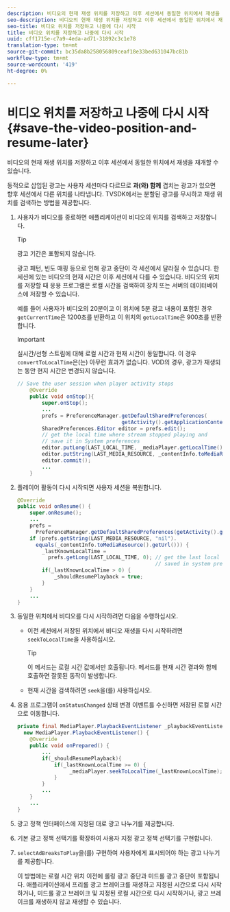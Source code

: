 ```yaml
---
description: 비디오의 현재 재생 위치를 저장하고 이후 세션에서 동일한 위치에서 재생을 재개할 수 있습니다.
seo-description: 비디오의 현재 재생 위치를 저장하고 이후 세션에서 동일한 위치에서 재생을 재개할 수 있습니다.
seo-title: 비디오 위치를 저장하고 나중에 다시 시작
title: 비디오 위치를 저장하고 나중에 다시 시작
uuid: cff1715e-c7a9-4eda-ad71-31892c3c1e78
translation-type: tm+mt
source-git-commit: bc35da8b258056809ceaf18e33bed631047bc81b
workflow-type: tm+mt
source-wordcount: '419'
ht-degree: 0%

---
```



# 비디오 위치를 저장하고 나중에 다시 시작 {#save-the-video-position-and-resume-later}

비디오의 현재 재생 위치를 저장하고 이후 세션에서 동일한 위치에서 재생을 재개할 수 있습니다.

동적으로 삽입된 광고는 사용자 세션마다 다르므로 **과(와) 함께** 겹치는 광고가 있으면 향후 세션에서 다른 위치를 나타냅니다. TVSDK에서는 분할된 광고를 무시하고 재생 위치를 검색하는 방법을 제공합니다.

1. 사용자가 비디오를 종료하면 애플리케이션이 비디오의 위치를 검색하고 저장합니다.

   >[!TIP]
   >
   >광고 기간은 포함되지 않습니다.

   광고 패턴, 빈도 매핑 등으로 인해 광고 중단이 각 세션에서 달라질 수 있습니다. 한 세션에 있는 비디오의 현재 시간은 이후 세션에서 다를 수 있습니다. 비디오의 위치를 저장할 때 응용 프로그램은 로컬 시간을 검색하여 장치 또는 서버의 데이터베이스에 저장할 수 있습니다.

   예를 들어 사용자가 비디오의 20분이고 이 위치에 5분 광고 내용이 포함된 경우 `getCurrentTime`은 1200초를 반환하고 이 위치의 `getLocalTime`은 900초를 반환합니다.

   >[!IMPORTANT]
   >
   >실시간/선형 스트림에 대해 로컬 시간과 현재 시간이 동일합니다. 이 경우 `convertToLocalTime`은(는) 아무런 효과가 없습니다. VOD의 경우, 광고가 재생되는 동안 현지 시간은 변경되지 않습니다.

   ```java
   // Save the user session when player activity stops 
       @Override 
       public void onStop(){ 
           super.onStop(); 
           ... 
           prefs = PreferenceManager.getDefaultSharedPreferences( 
                                     getActivity().getApplicationContext()); 
           SharedPreferences.Editor editor = prefs.edit(); 
           // get the local time where stream stopped playing and  
           // save it in System preferences 
           editor.putLong(LAST_LOCAL_TIME, _mediaPlayer.getLocalTime());  
           editor.putString(LAST_MEDIA_RESOURCE, _contentInfo.toMediaResource().getUrl()); 
           editor.commit(); 
           ... 
       }
   ```

1. 플레이어 활동이 다시 시작되면 사용자 세션을 복원합니다.

   ```java
   @Override 
   public void onResume() { 
       super.onResume(); 
       ... 
       prefs =  
         PreferenceManager.getDefaultSharedPreferences(getActivity().getApplicationContext()); 
       if (prefs.getString(LAST_MEDIA_RESOURCE, "nil"). 
         equals(_contentInfo.toMediaResource().getUrl())) { 
           _lastKnownLocalTime =  
             prefs.getLong(LAST_LOCAL_TIME, 0); // get the last local time  
                                                // saved in system preferences 
           if(_lastKnownLocalTime > 0) { 
               _shouldResumePlayback = true; 
           } 
       } 
       ... 
   } 
   ```

1. 동일한 위치에서 비디오를 다시 시작하려면 다음을 수행하십시오.

   * 이전 세션에서 저장된 위치에서 비디오 재생을 다시 시작하려면 `seekToLocalTime`을 사용하십시오.

      >[!TIP]
      >
      >이 메서드는 로컬 시간 값에서만 호출됩니다. 메서드를 현재 시간 결과와 함께 호출하면 잘못된 동작이 발생합니다.

   * 현재 시간을 검색하려면 `seek`을(를) 사용하십시오.

1. 응용 프로그램이 `onStatusChanged` 상태 변경 이벤트를 수신하면 저장된 로컬 시간으로 이동합니다.

   ```java
   private final MediaPlayer.PlaybackEventListener _playbackEventListener =  
     new MediaPlayer.PlaybackEventListener() { 
       @Override 
       public void onPrepared() { 
           ... 
           if(_shouldResumePlayback){ 
               if(_lastKnownLocalTime >= 0) { 
                    _mediaPlayer.seekToLocalTime(_lastKnownLocalTime); 
               } 
           } 
           ... 
       } 
       ... 
   }
   ```

1. 광고 정책 인터페이스에 지정된 대로 광고 나누기를 제공합니다.
1. 기본 광고 정책 선택기를 확장하여 사용자 지정 광고 정책 선택기를 구현합니다.
1. `selectAdBreaksToPlay`을(를) 구현하여 사용자에게 표시되어야 하는 광고 나누기를 제공합니다.

   이 방법에는 로컬 시간 위치 이전에 롤링 광고 중단과 미드롤 광고 중단이 포함됩니다. 애플리케이션에서 프리롤 광고 브레이크를 재생하고 지정된 시간으로 다시 시작하거나, 미드롤 광고 브레이크 및 지정된 로컬 시간으로 다시 시작하거나, 광고 브레이크를 재생하지 않고 재생할 수 있습니다.